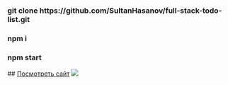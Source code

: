 <h3>git clone https://github.com/SultanHasanov/full-stack-todo-list.git</h3>
<h3>npm i</h3>
<h3>npm start</h3>
## <a href="https://sultanhasanov.github.io/full-stack-todo-list/">Посмотреть сайт</a>
<img src='https://user-images.githubusercontent.com/105391964/212732893-88072ac6-d0c2-41fe-84f0-893d56c2aa8d.gif'></img>
